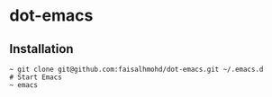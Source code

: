 # dot-emacs

## Installation

```
~ git clone git@github.com:faisalhmohd/dot-emacs.git ~/.emacs.d
# Start Emacs
~ emacs
```
